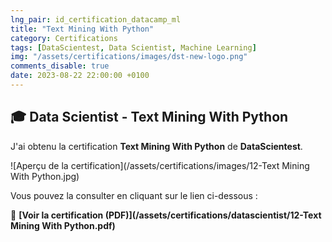```yaml
---
lng_pair: id_certification_datacamp_ml
title: "Text Mining With Python"
category: Certifications
tags: [DataScientest, Data Scientist, Machine Learning]
img: "/assets/certifications/images/dst-new-logo.png"
comments_disable: true
date: 2023-08-22 22:00:00 +0100
---
```


## 🎓 Data Scientist - Text Mining With Python

J'ai obtenu la certification **Text Mining With Python** de **DataScientest**.

![Aperçu de la certification](/assets/certifications/images/12-Text Mining With Python.jpg)  

Vous pouvez la consulter en cliquant sur le lien ci-dessous :

📜 **[Voir la certification (PDF)](/assets/certifications/datascientist/12-Text Mining With Python.pdf)** 
